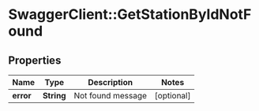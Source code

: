 # SwaggerClient::GetStationByIdNotFound

## Properties
Name | Type | Description | Notes
------------ | ------------- | ------------- | -------------
**error** | **String** | Not found message | [optional] 


